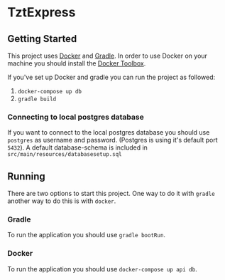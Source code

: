# TztExpress

## Getting Started

This project uses [Docker][docker] and [Gradle][gradle]. In order to use Docker
on your machine you should install the [Docker Toolbox][toolbox].

If you've set up Docker and gradle you can run the project as followed:
1. `docker-compose up db`
2. `gradle build`

[docker]: https://www.docker.com/
[gradle]: https://gradle.org/
[toolbox]: https://www.docker.com/docker-toolbox

### Connecting to local postgres database

If you want to connect to the local postgres database you should use
`postgres` as username and password. (Postgres is using it's
default port `5432`).
A default database-schema is included in `src/main/resources/databasesetup.sql`

## Running

There are two options to start this project. One way to do it with `gradle`
another way to do this is with `docker`.

### Gradle

To run the application you should use `gradle bootRun`.

### Docker

To run the application you should use `docker-compose up api db`.
